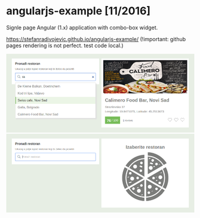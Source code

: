 # angularjs-example [11/2016]

Signle page Angular (1.x) application with combo-box widget.

https://stefanradivojevic.github.io/angularjs-example/ (!important: github pages rendering is not perfect. test code local.)

![combo-box widget](https://github.com/stefanradivojevic/angularjs-example/blob/master/screenshots/screenshot-end.png)
![combo-box widget](https://github.com/stefanradivojevic/angularjs-example/blob/master/screenshots/screenshot.png)
